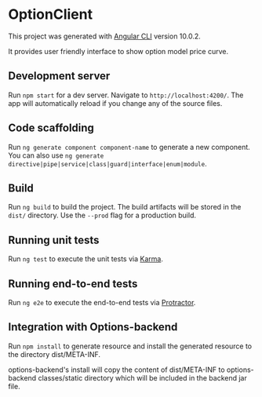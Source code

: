 # OptionClient

This project was generated with [Angular CLI](https://github.com/angular/angular-cli) version 10.0.2.

It provides user friendly interface to show option model price curve.


## Development server

Run `npm start` for a dev server. Navigate to `http://localhost:4200/`. The app will automatically reload if you change any of the source files.

## Code scaffolding

Run `ng generate component component-name` to generate a new component. You can also use `ng generate directive|pipe|service|class|guard|interface|enum|module`.

## Build

Run `ng build` to build the project. The build artifacts will be stored in the `dist/` directory. Use the `--prod` flag for a production build.

## Running unit tests

Run `ng test` to execute the unit tests via [Karma](https://karma-runner.github.io).

## Running end-to-end tests

Run `ng e2e` to execute the end-to-end tests via [Protractor](http://www.protractortest.org/).

## Integration with Options-backend

Run `npm install` to generate resource and install the generated resource to the directory dist/META-INF.

options-backend's install will copy the content of dist/META-INF to options-backend classes/static directory which will be  included in the backend jar file.

